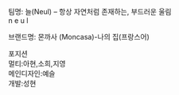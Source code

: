 팀명: 늘(Neul) – 항상 자연처럼 존재하는, 부드러운 울림<br>
      n e u l

브랜드명: 몬까사 (Moncasa)-나의 집(프랑스어)

포지션<br>
멀티:아현,소희,지영<br>
메인디자인:예슬<br>
개발:성현
